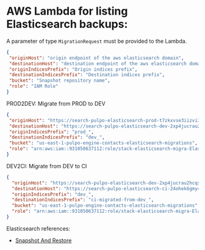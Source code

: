 # AWS Lambda for listing Elasticsearch backups:

  A parameter of type `MigrationRequest` must be provided to the Lambda.

```json
{
 "originHost": "origin endpoint of the aws elasticsearch domain",
 "destinationHost": "destination endpoint of the aws elasticsearch domain", 
 "originIndicesPrefix": "Origin indices prefix",
 "destinationIndicesPrefix": "Destination indices prefix",
 "bucket": "Snapshot repository name",
 "role": "IAM Role"
}
```

PROD2DEV: Migrate from PROD to DEV


```json
{
 "originHost": "https://search-pulpo-elasticsearch-prod-t7zkxvse3iizvi3i6rgckxv5ee.us-east-1.es.amazonaws.com/",
 "destinationHost": "https://search-pulpo-elasticsearch-dev-2xp4jucrau2hcqsowbsaf5vnfu.us-east-1.es.amazonaws.com/", 
 "originIndicesPrefix": "prod_",
 "destinationIndicesPrefix": "dev_",
 "bucket": "us-east-1-pulpo-engine-contacts-elasticsearch-migrations",
 "role": "arn:aws:iam::931050637112:role/stack-elasticsearch-migra-ElasticsearchMigrationsR-1T27246N82Q8N"
}
```

DEV2CI: Migrate from DEV to CI

```json
{
  "originHost": "https://search-pulpo-elasticsearch-dev-2xp4jucrau2hcqsowbsaf5vnfu.us-east-1.es.amazonaws.com/",
  "destinationHost": "https://search-pulpo-elasticsearch-ci-24ohek6gmy4rsiqvwtuqexhl6q.us-east-1.es.amazonaws.com/",
  "originIndicesPrefix": "dev_",
  "destinationIndicesPrefix": "ci-migrated-from-dev_",
  "bucket": "us-east-1-pulpo-engine-contacts-elasticsearch-migrations",
  "role": "arn:aws:iam::931050637112:role/stack-elasticsearch-migra-ElasticsearchMigrationsR-1T27246N82Q8N"
}
```

Elasticsearch references:

- [Snapshot And Restore](https://www.elastic.co/guide/en/elasticsearch/reference/current/modules-snapshots.html#modules-snapshots)

